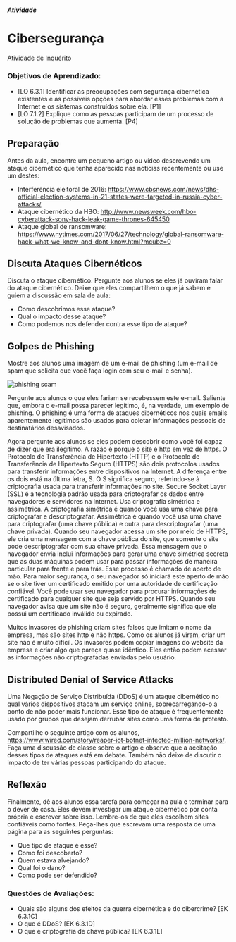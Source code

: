 ﻿##### Atividade
# Cibersegurança
Atividade de Inquérito

### Objetivos de Aprendizado:
- [LO 6.3.1] Identificar as preocupações com segurança cibernética existentes e as possíveis opções para abordar esses problemas com a Internet e os sistemas construídos sobre ela. [P1]
- [LO 7.1.2] Explique como as pessoas participam de um processo de solução de problemas que aumenta. [P4]

## Preparação

Antes da aula, encontre um pequeno artigo ou vídeo descrevendo um ataque cibernético que tenha aparecido nas notícias recentemente ou use um destes:

- Interferência eleitoral de 2016:  https://www.cbsnews.com/news/dhs-official-election-systems-in-21-states-were-targeted-in-russia-cyber-attacks/ 
- Ataque cibernético da HBO: http://www.newsweek.com/hbo-cyberattack-sony-hack-leak-game-thrones-645450 
- Ataque global de ransomware:
https://www.nytimes.com/2017/06/27/technology/global-ransomware-hack-what-we-know-and-dont-know.html?mcubz=0 

## Discuta Ataques Cibernéticos
Discuta o ataque cibernético. Pergunte aos alunos se eles já ouviram falar do ataque cibernético. Deixe que eles compartilhem o que já sabem e guiem a discussão em sala de aula:

- Como descobrimos esse ataque?
- Qual o impacto desse ataque?
- Como podemos nos defender contra esse tipo de ataque?

## Golpes de Phishing

Mostre aos alunos uma imagem de um e-mail de phishing (um e-mail de spam que solicita que você faça login com seu e-mail e senha).

<img alt="phishing scam" src="/images/pages/teachers/resources/markdown/phishing-scam.jpg" id="phishing-scam" />

Pergunte aos alunos o que eles fariam se recebessem este e-mail. Saliente que, embora o e-mail possa parecer legítimo, é, na verdade, um exemplo de phishing. O phishing é uma forma de ataques cibernéticos nos quais emails aparentemente legítimos são usados para coletar informações pessoais de destinatários desavisados.

Agora pergunte aos alunos se eles podem descobrir como você foi capaz de dizer que era ilegítimo. A razão é porque o site é http em vez de https. O Protocolo de Transferência de Hipertexto (HTTP) e o Protocolo de Transferência de Hipertexto Seguro (HTTPS) são dois protocolos usados para transferir informações entre dispositivos na Internet. A diferença entre os dois está na última letra, S. O S significa seguro, referindo-se à criptografia usada para transferir informações no site. Secure Socket Layer (SSL) é a tecnologia padrão usada para criptografar os dados entre navegadores e servidores na Internet. Usa criptografia simétrica e assimétrica. A criptografia simétrica é quando você usa uma chave para criptografar e descriptografar. Assimétrica é quando você usa uma chave para criptografar (uma chave pública) e outra para descriptografar (uma chave privada). Quando seu navegador acessa um site por meio de HTTPS, ele cria uma mensagem com a chave pública do site, que somente o site pode descriptografar com sua chave privada. Essa mensagem que o navegador envia inclui informações para gerar uma chave simétrica secreta que as duas máquinas podem usar para passar informações de maneira particular para frente e para trás. Esse processo é chamado de aperto de mão. Para maior segurança, o seu navegador só iniciará este aperto de mão se o site tiver um certificado emitido por uma autoridade de certificação confiável. Você pode usar seu navegador para procurar informações de certificado para qualquer site que seja servido por HTTPS. Quando seu navegador avisa que um site não é seguro, geralmente significa que ele possui um certificado inválido ou expirado.

Muitos invasores de phishing criam sites falsos que imitam o nome da empresa, mas são sites http e não https. Como os alunos já viram, criar um site não é muito difícil. Os invasores podem copiar imagens do website da empresa e criar algo que pareça quase idêntico. Eles então podem acessar as informações não criptografadas enviadas pelo usuário.

## Distributed Denial of Service Attacks

Uma Negação de Serviço Distribuída (DDoS) é um ataque cibernético no qual vários dispositivos atacam um serviço online, sobrecarregando-o a ponto de não poder mais funcionar. Esse tipo de ataque é frequentemente usado por grupos que desejam derrubar sites como uma forma de protesto.

Compartilhe o seguinte artigo com os alunos,
https://www.wired.com/story/reaper-iot-botnet-infected-million-networks/. Faça uma discussão de classe sobre o artigo e observe que a aceitação desses tipos de ataques está em debate. Também não deixe de discutir o impacto de ter várias pessoas participando do ataque.

## Reflexão

Finalmente, dê aos alunos essa tarefa para começar na aula e terminar para o dever de casa. Eles devem investigar um ataque cibernético por conta própria e escrever sobre isso. Lembre-os de que eles escolhem sites confiáveis como fontes. Peça-lhes que escrevam uma resposta de uma página para as seguintes perguntas:

- Que tipo de ataque é esse?
- Como foi descoberto?
- Quem estava alvejando?
- Qual foi o dano?
- Como pode ser defendido?

### Questões de Avaliações:
- Quais são alguns dos efeitos da guerra cibernética e do cibercrime? [EK 6.3.1C]
- O que é DDoS? [EK 6.3.1D]
- O que é criptografia de chave pública? [EK 6.3.1L]
